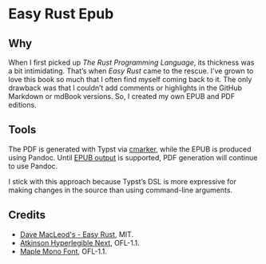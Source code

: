 # Easy Rust Epub

## Why

When I first picked up _The Rust Programming Language_, its thickness was a bit intimidating. That’s when _Easy Rust_ came to the rescue. I’ve grown to love this book so much that I often find myself coming back to it. The only drawback was that I couldn’t add comments or highlights in the GitHub Markdown or mdBook versions. So, I created my own EPUB and PDF editions.

## Tools

The PDF is generated with Typst via [cmarker](https://github.com/SabrinaJewson/cmarker.typ), while the EPUB is produced using Pandoc. Until [EPUB output](https://github.com/typst/typst/issues/188) is supported, PDF generation will continue to use Pandoc.

I stick with this approach because Typst’s DSL is more expressive for making changes in the source than using command-line arguments.

## Credits

- [Dave MacLeod's - Easy Rust](https://github.com/Dhghomon/easy_rust), MIT.
- [Atkinson Hyperlegible Next](https://github.com/googlefonts/atkinson-hyperlegible-next), OFL-1.1.
- [Maple Mono Font](https://github.com/subframe7536/maple-font), OFL-1.1.
